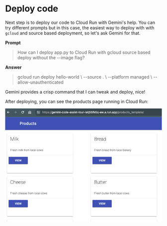 # Deploy code

Next step is to deploy our code to Cloud Run with Gemini's help. You can try
different prompts but in this case, the easiest way to deploy with with
`gcloud` and source based deployment, so let's ask Gemini for that.

**Prompt**
> How can I deploy app.py to Cloud Run with gcloud source based deploy without the --image flag?

**Answer**
<blockquote>
gcloud run deploy hello-world \
  --source . \
  --platform managed \
  --allow-unauthenticated
</blockquote>

Gemini provides a crisp command that I can tweak and deploy, nice!

After deploying, you can see the products page running in Cloud Run:

![Products template on Cloud Run](images/products_template_cloudrun.png)
